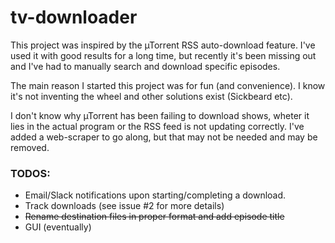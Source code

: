 # tv-downloader

This project was inspired by the µTorrent RSS auto-download feature. I've used it with good results for a long time, but recently it's been missing out and I've had to manually search and download specific episodes.

The main reason I started this project was for fun (and convenience). I know it's not inventing the wheel and other solutions exist (Sickbeard etc).

I don't know why µTorrent has been failing to download shows, wheter it lies in the actual program or the RSS feed is not updating correctly. I've added a web-scraper to go along, but that may not be needed and may be removed.

### TODOS:
* Email/Slack notifications upon starting/completing a download.
* Track downloads (see issue #2 for more details)
* ~~Rename destination files in proper format and add episode title~~
* GUI (eventually)
